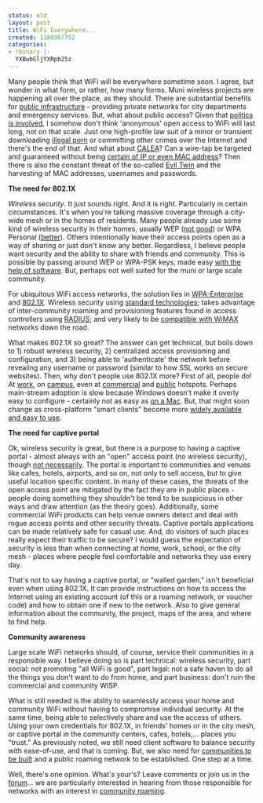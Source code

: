 ```yaml
---
status: old
layout: post
title: WiFi Everywhere...
created: 1180367752
categories:
- !binary |-
  YXBwbGljYXRpb25z
---
```

Many people think that WiFi will be everywhere sometime soon. I agree, but wonder in what form, or rather, how many forms. Muni wireless projects are happening all over the place, as they should. There are substantial benefits for <a href="http://www.techdirt.com/articles/20070123/102219.shtml">public infrastructure</a> - providing private networks for city departments and emergency services. But, what about public access? Given that <a href="http://www.muniwireless.com/article/articleview/5862/1/23/">politics is involved</a>, I somehow don't think 'anonymous' open access to WiFi will last long, not on that scale. Just one high-profile law suit of a minor or transient downloading <a href="http://news.zdnet.com/2100-1035_22-6177095.html">illegal porn</a> or committing other crimes over the Internet and there's the end of that. And what about <a href="http://www.wispa.org/?page_id=22">CALEA</a>? Can a wire-tap be targeted and guaranteed without being <a href="http://www.networkworld.com/columnists/2007/031907-wireless-security.html">certain of IP or even MAC address</a>? Then there is also the constant threat of the so-called <a href="http://www.wireless-weblog.com/50226711/beware_the_evil_twin.php">Evil Twin</a> and the harvesting of MAC addresses, usernames and passwords.

<strong>The need for 802.1X</strong>

<em>Wireless security</em>. It just sounds right. And it is right. Particularly in certain circumstances. It's when you're talking massive coverage through a city-wide mesh or in the homes of residents. Many people already use some kind of wireless security in their homes, usually WEP (<a href="http://www.isaac.cs.berkeley.edu/isaac/wep-faq.html">not good</a>) or WPA Personal (<a href="http://www.wi-fiplanet.com/tutorials/article.php/3672711">better</a>). Others intentionally leave their access points open as a way of sharing or just don't know any better. Regardless, I believe people want security and the ability to share with friends and community. This is possible by passing around WEP or WPA-PSK keys, made easy <a href="http://www.whisher.com/">with the help of software</a>. But, perhaps not well suited for the muni or large scale community.

For <span class="ital-inline">ubiquitous WiFi access networks, the solution lies in</span> <a href="http://en.wikipedia.org/wiki/WPA2">WPA-Enterprise</a> and <a href="http://en.wikipedia.org/wiki/802.1x">802.1X</a>. Wireless security using <a href="http://en.wikipedia.org/wiki/802.1x">standard technologies</a>; takes advantage of inter-community roaming and provisioning features found in access controllers using <a href="http://en.wikipedia.org/wiki/RADIUS">RADIUS</a>; and very likely to be <a href="http://www.ieee802.org/16/tge/contrib/C80216e-03_71r2.pdf">compatible with WiMAX</a> networks down the road.

What makes 802.1X so great? The answer can get technical, but boils down to 1) robust wireless security, 2) centralized access provisioning and configuration, and 3) being able to 'authenticate' the network before revealing any username or password (similar to how SSL works on secure websites). Then, why don't people use 802.1X more? First of all, people do! At <a href="http://www.wifinetnews.com/archives/004958.html">work</a>, on <a href="http://www.eduroam.com/">campus</a>, even at <a href="http://www.wifinetnews.com/archives/004183.html">commercial</a> and <a href="https://wifi.google.com/support/bin/answer.py?answer=65601">public</a> hotspots. Perhaps main-stream adoption is slow because Windows doesn't make it overly easy to configure - certainly not as easy as <a href="/CoovaAAA/Macosx">on a Mac</a>. But, that might soon change as cross-platform "smart clients" become more <a href="http://www.openseaalliance.org/">widely available and easy to use</a>.

<strong>The need for captive portal</strong>

Ok, wireless security is great, but there is a purpose to having a captive portal - almost always with an "open" access point (no wireless security), though <a href="/CoovaChilli/WPACaptivePortal">not necessarily</a>. The portal is important to communities and venues like cafes, hotels, airports, and so on, not only to sell access, but to give useful location specific content. In many of these cases, the threats of the open access point are mitigated by the fact they are in public places - people doing something they shouldn't be tend to be suspicious in other ways and draw attention (as the theory goes). Additionally, some commercial WiFi products can help venue owners detect and deal with rogue access points and other security threats. Captive portals applications can be made relatively safe for casual use. And, do visitors of such places really expect their traffic to be secure? I would guess the expectation of security is less than when connecting at home, work, school, or the city mesh - places where people feel comfortable and networks they use every day.

That's not to say having a captive portal, or "walled garden," isn't beneficial even when using 802.1X. It can provide instructions on how to access the Internet using an existing account (of this or a roaming network, or voucher code) and how to obtain one if new to the network.  Also to give general information about the community, the project, maps of the area, and where to find help.

<strong>Community awareness</strong>

Large scale WiFi networks should, of course, service their communities in a responsible way.  I believe doing so is part technical: wireless security, part social: not promoting "all WiFi is good", part legal: not a safe haven to do all the things you don't want to do from home, and part business: don't ruin the commercial and community WISP.

What is still needed is the ability to seamlessly access your home and community WiFi without having to compromise individual security. At the same time, being able to selectively share and use the access of others. Using your own credentials for 802.1X, in friends' homes or in the city mesh, or captive portal in the community centers, cafes, hotels,... places you "trust." As previously noted, we still need client software to balance security with ease-of-use, and that is coming. But, we also need for <a href="http://www.govtech.net/dc/articles/104163">communities to be built</a> and a public roaming network to be established. One step at a time.

Well, there's one opinion. What's your's? Leave comments or join us in the <a href="/forum/">forum</a>... we are particularly interested in hearing from those responsible for networks with an interest in <a href="/CoovaAAA">community roaming</a>.
